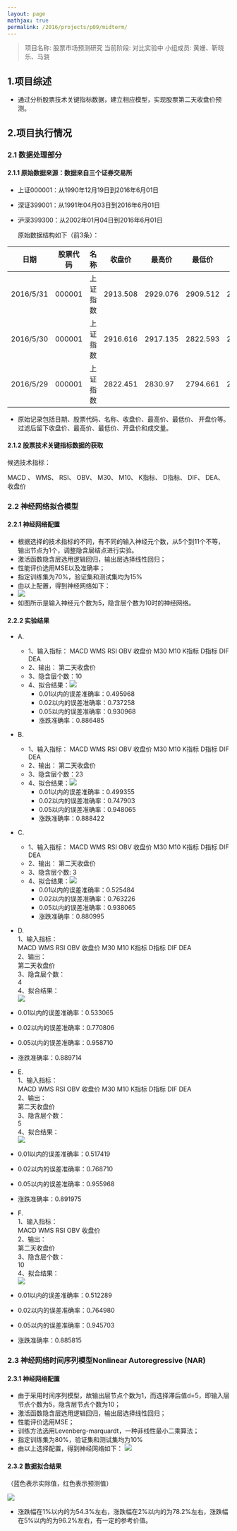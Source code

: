 ```yaml
---
layout: page
mathjax: true
permalink: /2016/projects/p09/midterm/
---
```



> 项目名称: 股票市场预测研究
> 当前阶段: 对比实验中
> 小组成员: 黄姗、靳晓乐、马骁

## 1.项目综述

-  通过分析股票技术关键指标数据，建立相应模型，实现股票第二天收盘价预测。
     
## 2.项目执行情况

### 2.1 数据处理部分

#### 2.1.1 原始数据来源：数据来自三个证券交易所

-  上证000001：从1990年12月19日到2016年6月01日
-  深证399001：从1991年04月03日到2016年6月01日
-  沪深399300：从2002年01月04日到2016年6月01日

    原始数据结构如下（前3条）：


|日期|股票代码|名称|收盘价|最高价|最低价|开盘价|前收盘|涨跌额|涨跌幅|成交量|成交金额|
|----|--------|----|------|------|------|------|------|------|------|------|--------|
|2016/5/31|000001|上证指数|2913.508|2929.076|2909.512|2917.154|2916.616|-3.1083|-0.1066|188386421|2.20E+11
|2016/5/30|000001|上证指数|2916.616|2917.135|2822.593|2822.451|2822.593|94.1651|3.33630|215260341|2.37E+11
|2016/5/29|000001|上证指数|2822.451|2830.97|2794.661|2809.799|2821.046|1.4049|0.0498|106319589|1.16E+11

- 原始记录包括日期、股票代码、名称、收盘价、最高价、最低价、
开盘价等。过滤后留下收盘价、最高价、最低价、开盘价和成交量。

#### 2.1.2 股票技术关键指标数据的获取

候选技术指标：

MACD 、	WMS、   RSI、   OBV、    M30、    M10、   K指标、     D指标、     DIF、     DEA、    收盘价

### 2.2 神经网络拟合模型

#### 2.2.1 神经网络配置

- 根据选择的技术指标的不同，有不同的输入神经元个数，从5个到11个不等，输出节点为1个，调整隐含层结点进行实验。
- 激活函数隐含层选用逻辑回归，输出层选择线性回归；
- 性能评价选用MSE以及准确率；
- 指定训练集为70%，验证集和测试集均为15%
- 由以上配置，得到神经网络如下：
- ![](https://github.com/CShuangshan/NO.9/blob/master/img/1.png)
- 如图所示是输入神经元个数为5，隐含层个数为10时的神经网络。

#### 2.2.2 实验结果

- A.
  - 1、输入指标：
      MACD   WMS   RSI   OBV   收盘价    M30    M10   K指标     D指标     DIF     DEA
  - 2、输出： 第二天收盘价
  - 3、隐含层个数：10
  - 4、拟合结果：![](https://github.com/CShuangshan/NO.9/blob/master/img/2.png)
    - 0.01以内的误差准确率：0.495968
    - 0.02以内的误差准确率：0.737258
    - 0.05以内的误差准确率：0.930968
    - 涨跌准确率：0.886485
- B.
  - 1、输入指标： 
    MACD   WMS   RSI   OBV   收盘价    M30    M10   K指标     D指标     DIF     DEA 
  - 2、输出： 第二天收盘价
  - 3、隐含层个数：23
  - 4、拟合结果：![](https://github.com/CShuangshan/NO.9/blob/master/img/3.png)
    - 0.01以内的误差准确率：0.499355
    - 0.02以内的误差准确率：0.747903
    - 0.05以内的误差准确率：0.948065
    - 涨跌准确率：0.888422
- C.
  - 1、输入指标：
    MACD   WMS   RSI   OBV   收盘价    M30    M10   K指标     D指标     DIF     DEA 
  - 2、输出： 第二天收盘价
  - 3、隐含层个数: 3
  - 4、拟合结果：![](https://github.com/CShuangshan/NO.9/blob/master/img/4.png)
    - 0.01以内的误差准确率：0.525484
    - 0.02以内的误差准确率：0.763226
    - 0.05以内的误差准确率：0.938065
    - 涨跌准确率：0.880995

- D. </br>
 1、输入指标： </br>
    MACD   WMS   RSI   OBV   收盘价    M30    M10   K指标     D指标     DIF     DEA </br>
 2、输出： </br>
    第二天收盘价 </br>
 3、隐含层个数： </br>
	4 </br>
 4、拟合结果：</br>
![](https://github.com/CShuangshan/NO.9/blob/master/img/5.png)
- 0.01以内的误差准确率：0.533065
- 0.02以内的误差准确率：0.770806
- 0.05以内的误差准确率：0.958710
- 涨跌准确率：0.889714

- E.</br>
 1、输入指标： </br>
    MACD   WMS   RSI   OBV   收盘价    M30    M10   K指标     D指标     DIF     DEA </br>
 2、输出： </br>
    第二天收盘价 </br>
 3、隐含层个数： </br>
	5 </br>
 4、拟合结果：</br>
![](https://github.com/CShuangshan/NO.9/blob/master/img/6.png)
- 0.01以内的误差准确率：0.517419
- 0.02以内的误差准确率：0.768710
- 0.05以内的误差准确率：0.955968
- 涨跌准确率：0.891975

- F.</br>
 1、输入指标： </br>
    MACD   WMS   RSI   OBV   收盘价  </br>
 2、输出： </br>
    第二天收盘价 </br>
 3、隐含层个数： </br>
	10 </br>
 4、拟合结果：</br>
![](https://github.com/CShuangshan/NO.9/blob/master/img/7.png)
- 0.01以内的误差准确率：0.512289
- 0.02以内的误差准确率：0.764980
- 0.05以内的误差准确率：0.945703
- 涨跌准确率：0.885815


### 2.3 神经网络时间序列模型Nonlinear Autoregressive (NAR)

#### 2.3.1 神经网络配置

- 由于采用时间序列模型，故输出层节点个数为1，而选择滞后值d=5，即输入层节点个数为5，隐含层节点个数为10；
- 激活函数隐含层选用逻辑回归，输出层选择线性回归；
- 性能评价选用MSE；
- 训练方法选用Levenberg-marquardt，一种非线性最小二乘算法；
- 指定训练集为80%，验证集和测试集均为10%
- 由以上选择配置，得到神经网络如下：
![](https://github.com/CShuangshan/NO.9/blob/master/img/8.png)

#### 2.3.2 数据拟合结果

（蓝色表示实际值，红色表示预测值）

![](https://github.com/CShuangshan/NO.9/blob/master/img/9.png)

- 涨跌幅在1%以内的为54.3%左右，涨跌幅在2%以内的为78.2%左右，涨跌幅在5%以内的为96.2%左右，有一定的参考价值。







